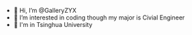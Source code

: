 - 👋 Hi, I’m @GalleryZYX
- 👀 I’m interested in coding though my major is Civial Engineer
- 🚄 I'm in Tsinghua University

<!---
GalleryZYX/GalleryZYX is a ✨ special ✨ repository because its `README.md` (this file) appears on your GitHub profile.
You can click the Preview link to take a look at your changes.
--->
